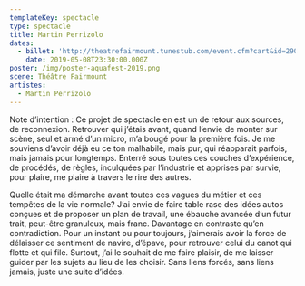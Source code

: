 ```yaml
---
templateKey: spectacle
type: spectacle
title: Martin Perrizolo
dates:
  - billet: 'http://theatrefairmount.tunestub.com/event.cfm?cart&id=290155'
    date: 2019-05-08T23:30:00.000Z
poster: /img/poster-aquafest-2019.png
scene: Théâtre Fairmount
artistes:
  - Martin Perrizolo
---
```

Note d’intention : Ce projet de spectacle en est un de retour aux sources, de reconnexion. Retrouver qui j’étais avant, quand l’envie de monter sur scène, seul et armé d’un micro, m’a bougé pour la première fois. Je me souviens d’avoir déjà eu ce ton malhabile, mais pur, qui réapparait parfois, mais jamais pour longtemps. Enterré sous toutes ces couches d’expérience, de procédés, de règles, inculquées par l’industrie et apprises par survie, pour plaire, me plaire à travers le rire des autres. 

Quelle était ma démarche avant toutes ces vagues du métier et ces tempêtes de la vie normale? J’ai envie de faire table rase des idées autos conçues et de proposer un plan de travail, une ébauche avancée d’un futur trait, peut-être granuleux, mais franc. Davantage en contraste qu’en contradiction. Pour un instant ou pour toujours, j’aimerais avoir la force de délaisser ce sentiment de navire, d’épave, pour retrouver celui du canot qui flotte et qui file. Surtout, j’ai le souhait de me faire plaisir, de me laisser guider par les sujets au lieu de les choisir. Sans liens forcés, sans liens jamais, juste une suite d’idées.
